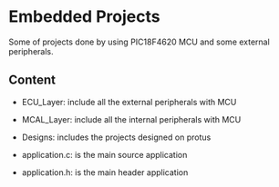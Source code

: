 # Embedded Projects

Some of projects done by using  PIC18F4620 MCU and some external peripherals.

## Content

- ECU_Layer: include all the external peripherals with MCU
- MCAL_Layer: include all the internal peripherals with MCU
- Designs: includes the projects designed on protus

- application.c: is the main source application
- application.h: is the main header application
